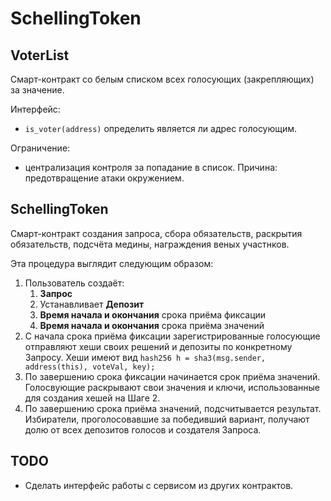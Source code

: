 # SchellingToken

## VoterList

Смарт-контракт со белым списком всех голосующих (закрепляющих) за значение.

Интерфейс:
- `is_voter(address)` определить является ли адрес голосующим.

Ограничение:
- централизация контроля за попадание в список. Причина: предотвращение атаки окружением.

## SchellingToken

Смарт-контракт создания запроса, сбора обязательств, раскрытия обязательств, подсчёта медины, награждения веных участнков. 


Эта процедура выглядит следующим образом:

1. Пользователь создаёт:
   1. __Запрос__
   2. Устанавливает __Депозит__
   3. __Время начала и окончания__ срока приёма фиксации
   4. __Время начала и окончания__ срока приёма значений
2. С начала срока приёма фиксации зарегистрированные голосующие отправляют хеши своих решений и депозиты по конкретному Запросу. Хеши имеют вид `hash256 h = sha3(msg.sender, address(this), voteVal, key);`
3. По завершению срока фиксации начинается срок приёма значений. Голосвующие раскрывают свои значения и ключи, использованные для создания хешей на Шаге 2.
4. По завершению срока приёма значений, подсчитывается результат. Избиратели, проголосовавшие за победивший вариант, получают долю от всех депозитов голосов и создателя Запроса.


## TODO

* Сделать интерфейс работы с сервисом из других контрактов.
